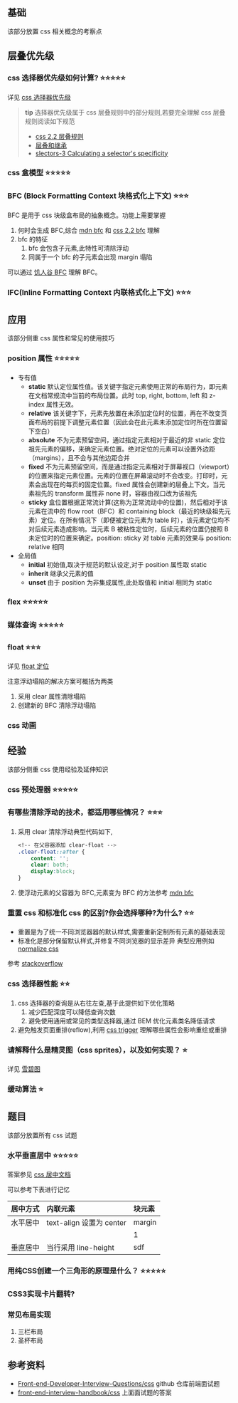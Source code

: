 ## 基础

该部分放置 css 相关概念的考察点

## 层叠优先级

### css 选择器优先级如何计算? ⭐️⭐️⭐️⭐️⭐️

详见 [css 选择器优先级](https://github.com/yangshun/front-end-interview-handbook/blob/master/Translations/Chinese/questions/css-questions.md#css-%E9%80%89%E6%8B%A9%E5%99%A8%E7%9A%84%E4%BC%98%E5%85%88%E7%BA%A7%E6%98%AF%E5%A6%82%E4%BD%95%E8%AE%A1%E7%AE%97%E7%9A%84)

> **tip**
> 选择器优先级属于 css 层叠规则中的部分规则,若要完全理解 css 层叠规则阅读如下规范
>
> * [css 2.2 层叠规则](https://www.w3.org/TR/CSS22/cascade.html#cascade)
> * [层叠和继承](https://www.w3.org/TR/css-cascade-3/#cascading)
> * [slectors-3 Calculating a selector's specificity](https://www.w3.org/TR/selectors-3/#specificity)

### css 盒模型  ⭐️⭐️⭐️⭐️⭐️
<!-- 补充盒模型概念 -->

### BFC (Block Formatting Context 块格式化上下文) ⭐️⭐️⭐️

BFC 是用于 css 块级盒布局的抽象概念。功能上需要掌握

1. 何时会生成 BFC,综合 [mdn bfc](https://developer.mozilla.org/zh-CN/docs/Web/Guide/CSS/Block_formatting_context) 和 [css 2.2 bfc](https://www.w3.org/TR/CSS22/visuren.html#block-formatting) 理解
2. bfc 的特征
   1. bfc 会包含子元素,此特性可清除浮动
   2. 同属于一个 bfc 的子元素会出现 margin 塌陷

可以通过 [饥人谷 BFC](https://xiedaimala.com/tasks/4cdc74ef-b8b2-4cbd-aa4e-7a8ee7ad3a16) 理解 BFC。

### IFC(Inline Formatting Context 内联格式化上下文)  ⭐️⭐️⭐️
<!-- TODO: 补充内联格式化模型 -->

## 应用

该部分侧重 css 属性和常见的使用技巧

### position 属性  ⭐️⭐️⭐️⭐️⭐️

* 专有值
  * **static** 默认定位属性值。该关键字指定元素使用正常的布局行为，即元素在文档常规流中当前的布局位置。此时 top, right, bottom, left 和 z-index 属性无效。
  * **relative** 该关键字下，元素先放置在未添加定位时的位置，再在不改变页面布局的前提下调整元素位置（因此会在此元素未添加定位时所在位置留下空白）
  * **absolute** 不为元素预留空间，通过指定元素相对于最近的非 static 定位祖先元素的偏移，来确定元素位置。绝对定位的元素可以设置外边距（margins），且不会与其他边距合并
  * **fixed** 不为元素预留空间，而是通过指定元素相对于屏幕视口（viewport）的位置来指定元素位置。元素的位置在屏幕滚动时不会改变。打印时，元素会出现在的每页的固定位置。fixed 属性会创建新的层叠上下文。当元素祖先的 transform 属性非 none 时，容器由视口改为该祖先
  * **sticky** 盒位置根据正常流计算(这称为正常流动中的位置)，然后相对于该元素在流中的 flow root（BFC）和 containing block（最近的块级祖先元素）定位。在所有情况下（即便被定位元素为 table 时），该元素定位均不对后续元素造成影响。当元素 B 被粘性定位时，后续元素的位置仍按照 B 未定位时的位置来确定。position: sticky 对 table 元素的效果与 position: relative 相同
* 全局值
  * **initial** 初始值,取决于规范的默认设定,对于 position 属性取 static
  * **inherit** 继承父元素的值
  * **unset** 由于 position 为非集成属性,此处取值和 initial 相同为 static

### flex ⭐️⭐️⭐️⭐️⭐️

### 媒体查询  ⭐️⭐️⭐️⭐️⭐️

### float  ⭐️⭐️⭐️

详见 [float 定位](https://github.com/yangshun/front-end-interview-handbook/blob/master/Translations/Chinese/questions/css-questions.md#%E8%AF%B7%E9%98%90%E8%BF%B0float%E5%AE%9A%E4%BD%8D%E7%9A%84%E5%B7%A5%E4%BD%9C%E5%8E%9F%E7%90%86)

注意浮动塌陷的解决方案可概括为两类

1. 采用 clear 属性清除塌陷
2. 创建新的 BFC 清除浮动塌陷

### css 动画

## 经验

该部分侧重 css 使用经验及延伸知识

### css 预处理器  ⭐️⭐️⭐️⭐️⭐️

### 有哪些清除浮动的技术，都适用哪些情况？ ⭐️⭐️⭐️

1. 采用 clear 清除浮动典型代码如下,
    ```css
    <!-- 在父容器添加 clear-float -->
    .clear-float::after {
        content: '';
        clear: both;
        display:block;
    }
    ```
2. 使浮动元素的父容器为 BFC,元素变为 BFC 的方法参考 [mdn bfc](https://developer.mozilla.org/zh-CN/docs/Web/Guide/CSS/Block_formatting_context)  

### 重置 css 和标准化 css 的区别?你会选择哪种?为什么?  ⭐️⭐️

* 重置是为了统一不同浏览器器的默认样式,需要重新定制所有元素的基础表现
* 标准化是部分保留默认样式,并修复不同浏览器的显示差异
    典型应用例如 [normalize css](https://github.com/necolas/normalize.css/)

参考 [stackoverflow](https://stackoverflow.com/questions/6887336/what-is-the-difference-between-normalize-css-and-reset-css)

### css 选择器性能 ⭐️⭐️

1. css 选择器的查询是从右往左查,基于此提供如下优化策略
    1. 减少匹配深度可以降低查询次数
    2. 避免使用通用或常见的类型选择器,通过 BEM 优化元素类名降低请求
2. 避免触发页面重排(reflow),利用 [css trigger](https://csstriggers.com/) 理解哪些属性会影响重绘或重排

### 请解释什么是精灵图（css sprites），以及如何实现？ ⭐️

详见 [雪碧图](https://github.com/yangshun/front-end-interview-handbook/blob/master/Translations/Chinese/questions/css-questions.md#%E8%AF%B7%E9%98%90%E8%BF%B0float%E5%AE%9A%E4%BD%8D%E7%9A%84%E5%B7%A5%E4%BD%9C%E5%8E%9F%E7%90%86)

### 缓动算法 ⭐️

## 题目

该部分放置所有 css 试题

### 水平垂直居中  ⭐️⭐️⭐️⭐️⭐️

答案参见 [css 居中文档](https://www.w3.org/Style/Examples/007/center)

可以参考下表进行记忆

| 居中方式 | 内联元素                 | 块元素 |
| :------- | :----------------------- | :----- |
| 水平居中 | text-align 设置为 center | margin |
|          |                          | 1      |
| 垂直居中 | 当行采用 line-height     | sdf    |

### 用纯CSS创建一个三角形的原理是什么？  ⭐️⭐️⭐️⭐️⭐️

### CSS3实现卡片翻转?

### 常见布局实现

1. 三栏布局
2. 圣杯布局

## 参考资料

* [Front-end-Developer-Interview-Questions/css](https://h5bp.org/Front-end-Developer-Interview-Questions/questions/css-questions/) github 仓库前端面试题
* [front-end-interview-handbook/css](https://github.com/yangshun/front-end-interview-handbook/blob/master/Translations/Chinese/questions/css-questions.md) 上面面试题的答案
